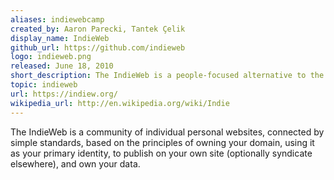 ```yaml
---
aliases: indiewebcamp
created_by: Aaron Parecki, Tantek Çelik
display_name: IndieWeb
github_url: https://github.com/indieweb
logo: indieweb.png
released: June 18, 2010
short_description: The IndieWeb is a people-focused alternative to the "corporate web".
topic: indieweb
url: https://indiew.org/
wikipedia_url: http://en.wikipedia.org/wiki/Indie
---
```

The IndieWeb is a community of individual personal websites, connected by simple standards, based on the principles of owning your domain, using it as your primary identity, to publish on your own site (optionally syndicate elsewhere), and own your data.
